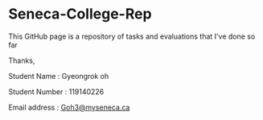 # Seneca-College-Rep

This GitHub page is a repository of tasks and evaluations that I've done so far

Thanks,

Student Name : Gyeongrok oh

Student Number : 119140226

Email address : Goh3@myseneca.ca
